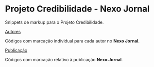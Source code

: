 # Projeto Credibilidade - Nexo Jornal

Snippets de markup para o Projeto Credibilidade.

[Autores](https://github.com/JornalNexo/Credibilidade/blob/master/autores.html)

Códigos com marcação individual para cada autor no **Nexo Jornal**.

[Publicação](https://github.com/JornalNexo/Credibilidade/blob/master/publicacao.html)

Códigos com marcação relativo à publicação **Nexo Jornal**.
